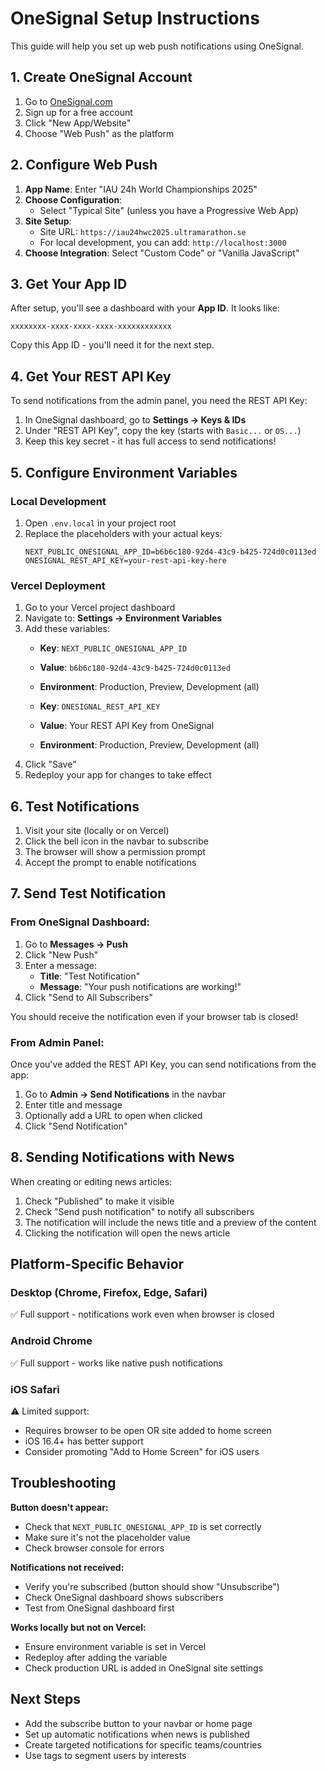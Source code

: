 # OneSignal Setup Instructions

This guide will help you set up web push notifications using OneSignal.

## 1. Create OneSignal Account

1. Go to [OneSignal.com](https://onesignal.com)
2. Sign up for a free account
3. Click "New App/Website"
4. Choose "Web Push" as the platform

## 2. Configure Web Push

1. **App Name**: Enter "IAU 24h World Championships 2025"
2. **Choose Configuration**:
   - Select "Typical Site" (unless you have a Progressive Web App)
3. **Site Setup**:
   - Site URL: `https://iau24hwc2025.ultramarathon.se`
   - For local development, you can add: `http://localhost:3000`
4. **Choose Integration**: Select "Custom Code" or "Vanilla JavaScript"

## 3. Get Your App ID

After setup, you'll see a dashboard with your **App ID**. It looks like:
```
xxxxxxxx-xxxx-xxxx-xxxx-xxxxxxxxxxxx
```

Copy this App ID - you'll need it for the next step.

## 4. Get Your REST API Key

To send notifications from the admin panel, you need the REST API Key:

1. In OneSignal dashboard, go to **Settings → Keys & IDs**
2. Under "REST API Key", copy the key (starts with `Basic...` or `OS...`)
3. Keep this key secret - it has full access to send notifications!

## 5. Configure Environment Variables

### Local Development

1. Open `.env.local` in your project root
2. Replace the placeholders with your actual keys:
   ```env
   NEXT_PUBLIC_ONESIGNAL_APP_ID=b6b6c180-92d4-43c9-b425-724d0c0113ed
   ONESIGNAL_REST_API_KEY=your-rest-api-key-here
   ```

### Vercel Deployment

1. Go to your Vercel project dashboard
2. Navigate to: **Settings → Environment Variables**
3. Add these variables:
   - **Key**: `NEXT_PUBLIC_ONESIGNAL_APP_ID`
   - **Value**: `b6b6c180-92d4-43c9-b425-724d0c0113ed`
   - **Environment**: Production, Preview, Development (all)

   - **Key**: `ONESIGNAL_REST_API_KEY`
   - **Value**: Your REST API Key from OneSignal
   - **Environment**: Production, Preview, Development (all)
4. Click "Save"
5. Redeploy your app for changes to take effect

## 6. Test Notifications

1. Visit your site (locally or on Vercel)
2. Click the bell icon in the navbar to subscribe
3. The browser will show a permission prompt
4. Accept the prompt to enable notifications

## 7. Send Test Notification

### From OneSignal Dashboard:

1. Go to **Messages → Push**
2. Click "New Push"
3. Enter a message:
   - **Title**: "Test Notification"
   - **Message**: "Your push notifications are working!"
4. Click "Send to All Subscribers"

You should receive the notification even if your browser tab is closed!

### From Admin Panel:

Once you've added the REST API Key, you can send notifications from the app:

1. Go to **Admin → Send Notifications** in the navbar
2. Enter title and message
3. Optionally add a URL to open when clicked
4. Click "Send Notification"

## 8. Sending Notifications with News

When creating or editing news articles:

1. Check "Published" to make it visible
2. Check "Send push notification" to notify all subscribers
3. The notification will include the news title and a preview of the content
4. Clicking the notification will open the news article

## Platform-Specific Behavior

### Desktop (Chrome, Firefox, Edge, Safari)
✅ Full support - notifications work even when browser is closed

### Android Chrome
✅ Full support - works like native push notifications

### iOS Safari
⚠️ Limited support:
- Requires browser to be open OR site added to home screen
- iOS 16.4+ has better support
- Consider promoting "Add to Home Screen" for iOS users

## Troubleshooting

**Button doesn't appear:**
- Check that `NEXT_PUBLIC_ONESIGNAL_APP_ID` is set correctly
- Make sure it's not the placeholder value
- Check browser console for errors

**Notifications not received:**
- Verify you're subscribed (button should show "Unsubscribe")
- Check OneSignal dashboard shows subscribers
- Test from OneSignal dashboard first

**Works locally but not on Vercel:**
- Ensure environment variable is set in Vercel
- Redeploy after adding the variable
- Check production URL is added in OneSignal site settings

## Next Steps

- Add the subscribe button to your navbar or home page
- Set up automatic notifications when news is published
- Create targeted notifications for specific teams/countries
- Use tags to segment users by interests
